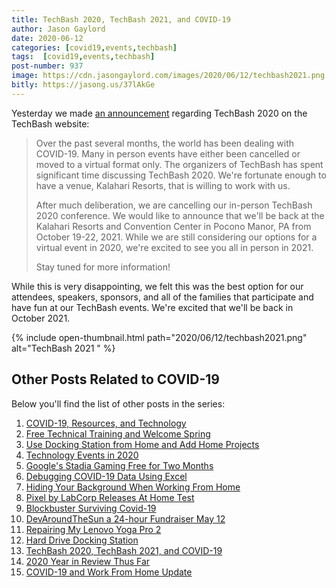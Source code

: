 ```yaml
---
title: TechBash 2020, TechBash 2021, and COVID-19
author: Jason Gaylord
date: 2020-06-12
categories: [covid19,events,techbash]
tags:  [covid19,events,techbash]
post-number: 937
image: https://cdn.jasongaylord.com/images/2020/06/12/techbash2021.png
bitly: https://jasong.us/37lAkGe
---
```


Yesterday we made [an announcement](https://jasong.us/2zofDx3) regarding TechBash 2020 on the TechBash website: 

> Over the past several months, the world has been dealing with COVID-19. Many in person events have either been cancelled or moved to a virtual format only. The organizers of TechBash has spent significant time discussing TechBash 2020. We're fortunate enough to have a venue, Kalahari Resorts, that is willing to work with us.
> 
> After much deliberation, we are cancelling our in-person TechBash 2020 conference. We would like to announce that we'll be back at the Kalahari Resorts and Convention Center in Pocono Manor, PA from October 19-22, 2021. While we are still considering our options for a virtual event in 2020, we're excited to see you all in person in 2021.
> 
> Stay tuned for more information!

While this is very disappointing, we felt this was the best option for our attendees, speakers, sponsors, and all of the families that participate and have fun at our TechBash events. We're excited that we'll be back in October 2021. 

{% include open-thumbnail.html path="2020/06/12/techbash2021.png" alt="TechBash 2021 " %}

## Other Posts Related to COVID-19
Below you'll find the list of other posts in the series:

1. [COVID-19, Resources, and Technology](https://jasong.us/2wgSBqo)
2. [Free Technical Training and Welcome Spring](https://jasong.us/2XeHw3W)
3. [Use Docking Station from Home and Add Home Projects](https://jasong.us/3bRuoWK)
4. [Technology Events in 2020](https://jasong.us/2wvKshS)
5. [Google's Stadia Gaming Free for Two Months](https://jasong.us/2ySyXSR)
6. [Debugging COVID-19 Data Using Excel](https://jasong.us/2K5BhHV)
7. [Hiding Your Background When Working From Home](https://jasong.us/3enL8XE)
8. [Pixel by LabCorp Releases At Home Test](https://jasong.us/2xVsplI)
9. [Blockbuster Surviving Covid-19](https://jasong.us/2YduAvE)
10. [DevAroundTheSun a 24-hour Fundraiser May 12](https://jasong.us/2VWxxzm)
11. [Repairing My Lenovo Yoga Pro 2](https://jasong.us/370OTzb)
12. [Hard Drive Docking Station](https://jasong.us/3clW9GH)
13. [TechBash 2020, TechBash 2021, and COVID-19](https://jasong.us/37lAkGe)
14. [2020 Year in Review Thus Far](https://jasong.us/3ghednP)
15. [COVID-19 and Work From Home Update](https://jasong.us/32YszWI)